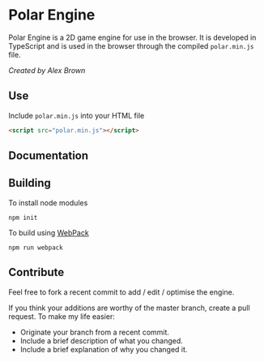 # Polar Engine
Polar Engine is a 2D game engine for use in the browser. It is developed in TypeScript and is used in the browser through the compiled `polar.min.js` file.

*Created by Alex Brown*
## Use
Include `polar.min.js` into your HTML file
```html
<script src="polar.min.js"></script>
```

## Documentation

## Building
To install node modules
```
npm init
```
To build using [WebPack](https://webpack.js.org/)
```
npm run webpack
```

## Contribute
Feel free to fork a recent commit to add / edit / optimise the engine.

If you think your additions are worthy of the master branch, create a pull request.
To make my life easier:
- Originate your branch from a recent commit.
- Include a brief description of what you changed.
- Include a brief explanation of why you changed it.
